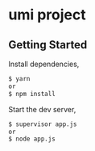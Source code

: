 # umi project

## Getting Started

Install dependencies,

```bash
$ yarn
or
$ npm install
```

Start the dev server,

```bash
$ supervisor app.js
or
$ node app.js
```
